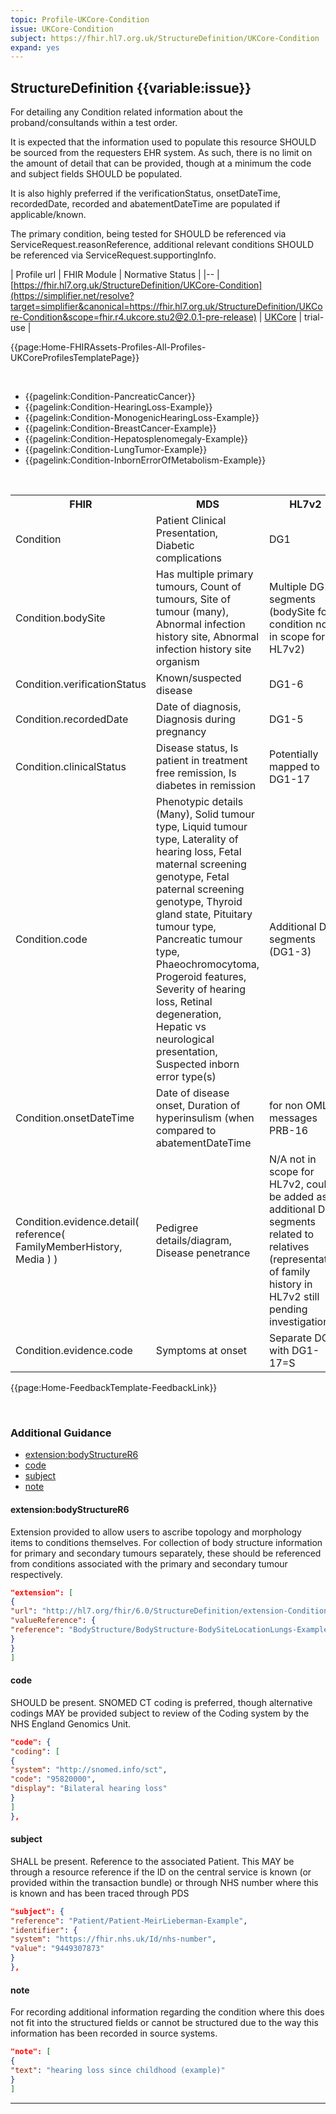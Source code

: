 ```yaml
---
topic: Profile-UKCore-Condition
issue: UKCore-Condition
subject: https://fhir.hl7.org.uk/StructureDefinition/UKCore-Condition
expand: yes
---
```


## StructureDefinition {{variable:issue}}

For detailing any Condition related information about the proband/consultands within a test order.

It is expected that the information used to populate this resource SHOULD be sourced from the requesters EHR system. As
such, there is no limit on the amount of detail that can be provided, though at a minimum the code and subject fields
SHOULD be populated.

It is also highly preferred if the verificationStatus, onsetDateTime, recordedDate, recorded and abatementDateTime are
populated if applicable/known.

The primary condition, being tested for SHOULD be referenced via ServiceRequest.reasonReference, additional relevant
conditions SHOULD be referenced via ServiceRequest.supportingInfo.

| Profile url | FHIR Module | Normative Status |
|--
| [https://fhir.hl7.org.uk/StructureDefinition/UKCore-Condition](https://simplifier.net/resolve?target=simplifier&canonical=https://fhir.hl7.org.uk/StructureDefinition/UKCore-Condition&scope=fhir.r4.ukcore.stu2@2.0.1-pre-release) | [UKCore]() | trial-use |


{{page:Home-FHIRAssets-Profiles-All-Profiles-UKCoreProfilesTemplatePage}}


<div id="Examples" class="tabcontent">
<br>
    <ul>
        <li> {{pagelink:Condition-PancreaticCancer}} </li>
        <li> {{pagelink:Condition-HearingLoss-Example}} </li>
        <li> {{pagelink:Condition-MonogenicHearingLoss-Example}} </li>
        <li> {{pagelink:Condition-BreastCancer-Example}} </li>
        <li> {{pagelink:Condition-Hepatosplenomegaly-Example}} </li>
        <li> {{pagelink:Condition-LungTumor-Example}} </li>
        <li> {{pagelink:Condition-InbornErrorOfMetabolism-Example}} </li>
    </ul>
</div>

<div id="Mappings" class="tabcontent">
<br>
    <table class=" assets">
        <tr>
            <th>FHIR</th>
            <th>MDS</th>
            <th>HL7v2</th>
        </tr>
        <tr>
            <td>Condition</td>
            <td>Patient Clinical Presentation, Diabetic complications</td>
            <td>DG1</td>
        </tr>
        <tr>
            <td>Condition.bodySite</td>
            <td>Has multiple primary tumours, Count of tumours, Site of tumour (many), Abnormal infection history site,
                Abnormal infection history site organism</td>
            <td>Multiple DG1 segments (bodySite for condition not in scope for HL7v2)</td>
        </tr>
        <tr>
            <td>Condition.verificationStatus</td>
            <td>Known/suspected disease</td>
            <td>DG1-6</td>
        </tr>
        <tr>
            <td>Condition.recordedDate</td>
            <td>Date of diagnosis, Diagnosis during pregnancy</td>
            <td>DG1-5</td>
        </tr>
        <tr>
            <td>Condition.clinicalStatus</td>
            <td>Disease status, Is patient in treatment free remission, Is diabetes in remission</td>
            <td>Potentially mapped to DG1-17</td>
        </tr>
        <tr>
            <td>Condition.code</td>
            <td>Phenotypic details (Many), Solid tumour type, Liquid tumour type, Laterality of hearing loss, Fetal
                maternal
                screening genotype, Fetal paternal screening genotype, Thyroid gland state, Pituitary tumour type,
                Pancreatic tumour type, Phaeochromocytoma, Progeroid features, Severity of hearing loss, Retinal
                degeneration, Hepatic vs neurological presentation, Suspected inborn error type(s) </td>
            <td>Additional DG1 segments (DG1-3)</td>
        </tr>
        <tr>
            <td>Condition.onsetDateTime</td>
            <td>Date of disease onset, Duration of hyperinsulism (when compared to abatementDateTime</td>
            <td>for non OML messages PRB-16</td>
        </tr>
        <tr>
            <td>Condition.evidence.detail( reference( FamilyMemberHistory, Media ) )</td>
            <td>Pedigree details/diagram, Disease penetrance</td>
            <td>N/A not in scope for HL7v2, could be added as additional DG1 segments related to relatives
                (representation
                of family history in HL7v2 still pending investigation)</td>
        </tr>
        <tr>
            <td>Condition.evidence.code</td>
            <td>Symptoms at onset</td>
            <td>Separate DG1 with DG1-17=S</td>
        </tr>
     </table>
</div>
<div id="Feedback" class="tabcontent">

{{page:Home-FeedbackTemplate-FeedbackLink}}
</div>

<br>
<h3 id='non-fql-header'> Additional Guidance </h3>

- <a href="#extension:bodyStructureR6">extension:bodyStructureR6</a>
- <a href="#code">code</a>
- <a href="#subject">subject</a>
- <a href="#note">note</a>

<a name="extension:bodyStructureR6"></a>
<h4 class='additional-Guidance-Submenu'> extension:bodyStructureR6 </h4>
Extension provided to allow users to ascribe topology and morphology items to conditions themselves. For collection of
body structure information for primary and secondary tumours separately, these should be referenced from conditions
associated with the primary and secondary tumour respectively.

```json
"extension": [
{
"url": "http://hl7.org/fhir/6.0/StructureDefinition/extension-Condition.bodyStructure",
"valueReference": {
"reference": "BodyStructure/BodyStructure-BodySiteLocationLungs-Example"
}
}
]
```

<a name="code"></a>
<h4 class='additional-Guidance-Submenu'> code </h4>
SHOULD be present. SNOMED CT coding is preferred, though alternative codings MAY be provided subject to review of the
Coding system by the NHS England Genomics Unit.

```json
"code": {
"coding": [
{
"system": "http://snomed.info/sct",
"code": "95820000",
"display": "Bilateral hearing loss"
}
]
},
```

<a name="subject"></a>
<h4 class='additional-Guidance-Submenu'> subject </h4>
SHALL be present. Reference to the associated Patient. This MAY be through a resource reference if the ID on the central
service is known (or provided within the transaction bundle) or through NHS number where this is known and has been
traced through PDS

```json
"subject": {
"reference": "Patient/Patient-MeirLieberman-Example",
"identifier": {
"system": "https://fhir.nhs.uk/Id/nhs-number",
"value": "9449307873"
}
},
```

<a name="note"></a>
<h4 class='additional-Guidance-Submenu'> note </h4>
For recording additional information regarding the condition where this does not fit into the structured fields or
cannot be structured due to the way this information has been recorded in source systems.

```json
"note": [
{
"text": "hearing loss since childhood (example)"
}
]
```

---
